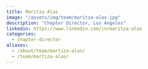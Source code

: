 ```yaml
---
title: Maritza Alas
image: "/assets/img/team/maritza-alas.jpg"
description: "Chapter Director, Los Angeles"
linkedin: https://www.linkedin.com/in/maritza-alas
categories:
  - chapter-director
aliases:
  - /about/team/martiza-alas/
  - /team/martiza-alas/
---
```

